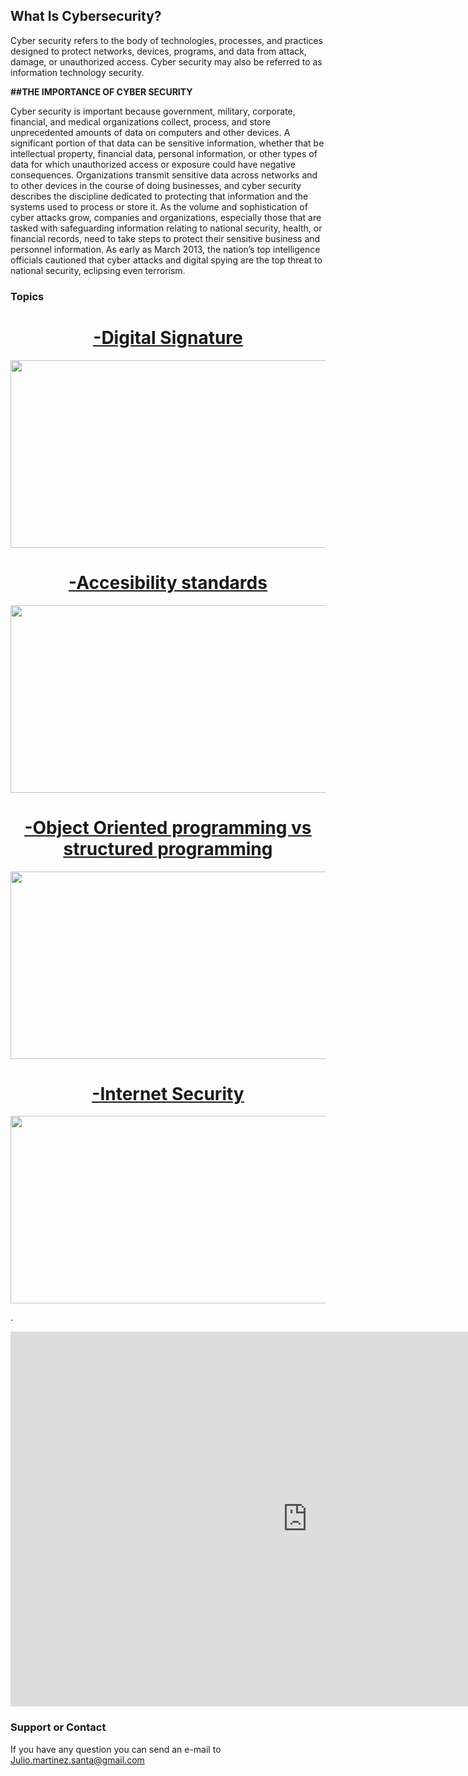 ## What Is Cybersecurity?

Cyber security refers to the body of technologies, processes, and practices designed to protect networks, devices, programs, and data from attack, damage, or unauthorized access. Cyber security may also be referred to as information technology security.

 <strong>##THE IMPORTANCE OF CYBER SECURITY </strong>

Cyber security is important because government, military, corporate, financial, and medical organizations collect, process, and store unprecedented amounts of data on computers and other devices. A significant portion of that data can be sensitive information, whether that be intellectual property, financial data, personal information, or other types of data for which unauthorized access or exposure could have negative consequences. Organizations transmit sensitive data across networks and to other devices in the course of doing businesses, and cyber security describes the discipline dedicated to protecting that information and the systems used to process or store it. As the volume and sophistication of cyber attacks grow, companies and organizations, especially those that are tasked with safeguarding information relating to national security, health, or financial records, need to take steps to protect their sensitive business and personnel information. As early as March 2013, the nation’s top intelligence officials cautioned that cyber attacks and digital spying are the top threat to national security, eclipsing even terrorism.

### Topics
  <H1>   <u> <center> <a href ="general.html"> -Digital Signature </a>  </center>  </u> </H1> 
 
 <center> <img src="https://blog.signaturit.com/hubfs/19-jun-18-twitter-blog-eng.png" width="550" height="300">  </center>




 <H1>   <u> <center> <a href="accesibility.html"> -Accesibility standards </a>  </center> </u> </H1> 



<center> <img src="https://internetdevels.com/sites/default/files/public/blog_preview/web_accessibility_standards_in_drupal8.jpg" width="550" height="300">  </center>

 <H1>   <u> <center> <a href="object.html">-Object Oriented programming vs structured programming </a>  </center> </u> </H1> 


<center> <img src="https://images-na.ssl-images-amazon.com/images/I/41mtTiAs8fL._SX384_BO1,204,203,200_.jpg" width="550" height="300">  </center>


 <H1>  <u> <center>   <a href="internet.html">-Internet Security </a>  </center> </u> </H1> 


<center> <img src="https://antivirus.comodo.com/blog/wp-content/uploads/2019/03/why-internet-security.png" width="550" height="300"> </center>









 
 

.
 <iframe width="950" height="600" src="https://www.youtube.com/embed/inWWhr5tnEA" title="YouTube video player" frameborder="0" allow="accelerometer; autoplay; clipboard-write; encrypted-media; gyroscope; picture-in-picture" allowfullscreen></iframe> 
 
 
 









### Support or Contact

If you have any question you can send an e-mail to  <a> Julio.martinez.santa@gmail.com </a>
